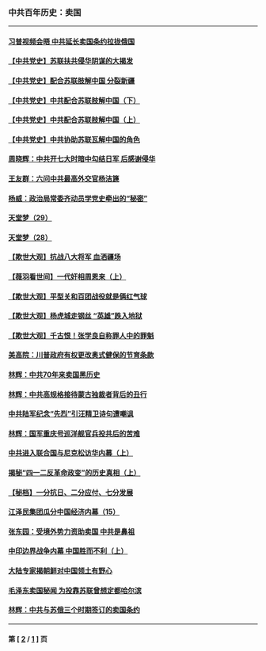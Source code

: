 ### 中共百年历史：卖国
---
#### [习普视频会晤 中共延长卖国条约拉拢俄国](../../pages/nf1176117/n13060971.md?08220430) 
#### [【中共党史】苏联扶共侵华阴谋的大揭发](../../pages/nf1176117/n13056050.md?08220430) 
#### [【中共党史】配合苏联肢解中国 分裂新疆](../../pages/nf1176117/n13040700.md?08220430) 
#### [【中共党史】中共配合苏联肢解中国（下）](../../pages/nf1176117/n13035660.md?08220430) 
#### [【中共党史】中共配合苏联肢解中国（上）](../../pages/nf1176117/n13030262.md?08220430) 
#### [【中共党史】中共协助苏联瓦解中国的角色](../../pages/nf1176117/n13018109.md?08220430) 
#### [周晓辉：中共开七大时暗中勾结日军 后感谢侵华](../../pages/nf1176117/n12921960.md?08220430) 
#### [王友群：六问中共最高外交官杨洁篪](../../pages/nf1176117/n12836495.md?08220430) 
#### [杨威：政治局常委齐动员学党史牵出的“秘密”](../../pages/nf1176117/n12764642.md?08220430) 
#### [天堂梦（29）](../../pages/nf1176117/n12408465.md?08220430) 
#### [天堂梦（28）](../../pages/nf1176117/n12408309.md?08220430) 
#### [【欺世大观】抗战八大将军 血洒疆场](../../pages/nf1176117/n12357044.md?08220430) 
#### [【薇羽看世间】一代奸相周恩来（上）](../../pages/nf1176117/n12401109.md?08220430) 
#### [【欺世大观】平型关和百团战役就是俩红气球](../../pages/nf1176117/n12359157.md?08220430) 
#### [【欺世大观】杨虎城走钢丝 “英雄”跌入地狱](../../pages/nf1176117/n12358840.md?08220430) 
#### [【欺世大观】千古恨！张学良自称罪人中的罪魁](../../pages/nf1176117/n12358629.md?08220430) 
#### [美高院：川普政府有权更改奥式健保的节育条款](../../pages/nf1176117/n12242171.md?08220430) 
#### [林辉：中共70年来卖国黑历史](../../pages/nf1176117/n11552181.md?08220430) 
#### [林辉：中共高规格接待蒙古独裁者背后的丑行](../../pages/nf1176117/n11225005.md?08220430) 
#### [中共陆军纪念“先烈”引汪精卫诗句遭嘲讽](../../pages/nf1176117/n11153345.md?08220430) 
#### [林辉：国军重庆号巡洋舰官兵投共后的苦难](../../pages/nf1176117/n10997801.md?08220430) 
#### [中共进入联合国与尼克松访华内幕（上）](../../pages/nf1176117/n10138788.md?08220430) 
#### [揭秘“四一二反革命政变”的历史真相（上）](../../pages/nf1176117/n9996650.md?08220430) 
#### [【秘档】一分抗日、二分应付、七分发展](../../pages/nf1176117/n9331484.md?08220430) 
#### [江泽民集团瓜分中国经济内幕（15）](../../pages/nf1176117/n9268584.md?08220430) 
#### [张东园：受境外势力资助卖国 中共是鼻祖](../../pages/nf1176117/n9272480.md?08220430) 
#### [中印边界战争内幕 中国胜而不利（上）](../../pages/nf1176117/n9252458.md?08220430) 
#### [大陆专家揭朝鲜对中国领土有野心](../../pages/nf1176117/n9074056.md?08220430) 
#### [毛泽东卖国秘闻 为投靠苏联曾想定都哈尔滨](../../pages/nf1176117/n9058631.md?08220430) 
#### [林辉：中共与苏俄三个时期签订的卖国条约](../../pages/nf1176117/n9036062.md?08220430) 

---
#### 第 [ [2](./2.md?08220430) / [1](./1.md?08220430) ] 页
